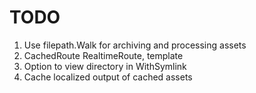 # TODO

1. Use filepath.Walk for archiving and processing assets
1. CachedRoute RealtimeRoute, template
1. Option to view directory in WithSymlink
1. Cache localized output of cached assets